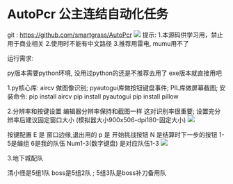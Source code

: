 # AutoPcr 公主连结自动化任务
git : https://github.com/smartgrass/AutoPcr
<img src="https://github.com/smartgrass/AutoPcr/blob/main/png/Top.png"/>
提示:
1.本源码供学习用，禁止用于商业相关
2.使用时不能有中文路径
3.推荐用雷电, mumu用不了


运行需求:

py版本需要python环境, 没用过python的还是不推荐去用了
exe版本就直接用吧

1.py核心库:
 aircv 做图像识别;
 pyautogui库做按钮键盘事件;
 PIL库做屏幕截图;
安装命令:
 pip install aircv
 pip install pyautogui
 pip install pillow


2.分辨率和按键设置
编辑器分辨率保持和截图一样 这对识别率很重要;
设置完分辨率后建议固定窗口大小
(模拟器大小900x506-dpi180-固定大小)
<img src="https://github.com/smartgrass/AutoPcr/blob/main/AutoPcr/AutoPcr_py/模拟器大小900x506-dpi180-固定大小.png"/>


按键配置
E 是 窗口边缘,退出用的
p 是 开始挑战按钮
N 是结算时下一步的按钮
1-5是编组 6是我的队伍
Num1-3(数字键盘) 是对应队伍1-3
<img src="https://github.com/smartgrass/AutoPcr/blob/main/AutoPcr/AutoPcr_py/模拟器键位设置.png"/>


3.地下城配队

清小怪是5组1队
boss是5组2队 ; 5组3队是boss补刀备用队 